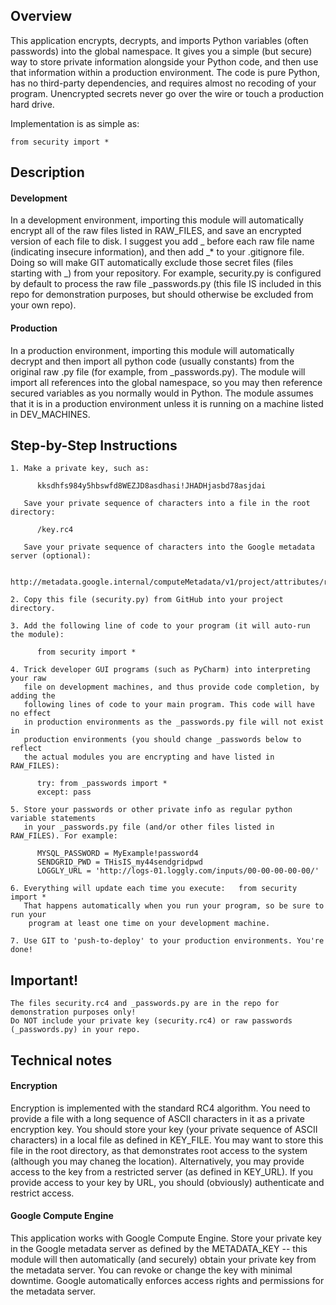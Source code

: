 ## Overview

This application encrypts, decrypts, and imports Python variables (often passwords) into the global namespace. It gives you a simple (but secure) way to store private information alongside your Python code, and then use that information within a production environment. The code is pure Python, has no third-party dependencies, and requires almost no recoding of your program. Unencrypted secrets never go over the wire or touch a production hard drive.

Implementation is as simple as:

    from security import *

## Description

#### Development  

In a development environment, importing this module will automatically encrypt all of the raw files listed in RAW_FILES, and save an encrypted version of each file to disk. I suggest you add _ before each raw file name (indicating insecure information), and then add _* to your .gitignore file. Doing so will make GIT automatically exclude those secret files (files starting with _) from your repository. For example, security.py is configured by default to process the raw file _passwords.py (this file IS included in this repo for demonstration purposes, but should otherwise be excluded from your own repo).
  
#### Production  
  
In a production environment, importing this module will automatically decrypt and then import all python code (usually constants) from the original raw .py file (for example, from _passwords.py). The module will import all references into the global namespace, so you may then reference secured variables as you normally would in Python. The module assumes that it is in a production environment unless it is running on a machine listed in DEV_MACHINES. 

## Step-by-Step Instructions

    1. Make a private key, such as:  
    
          kksdhfs984y5hbswfd8WEZJD8asdhasi!JHADHjasbd78asjdai  
          
       Save your private sequence of characters into a file in the root directory:  
          
          /key.rc4  
          
       Save your private sequence of characters into the Google metadata server (optional):  
       
          http://metadata.google.internal/computeMetadata/v1/project/attributes/rc4  
    
    2. Copy this file (security.py) from GitHub into your project directory.  

    3. Add the following line of code to your program (it will auto-run the module):  

          from security import *   

    4. Trick developer GUI programs (such as PyCharm) into interpreting your raw  
       file on development machines, and thus provide code completion, by adding the  
       following lines of code to your main program. This code will have no effect  
       in production environments as the _passwords.py file will not exist in   
       production environments (you should change _passwords below to reflect  
       the actual modules you are encrypting and have listed in RAW_FILES):  

          try: from _passwords import *  
          except: pass  

    5. Store your passwords or other private info as regular python variable statements  
       in your _passwords.py file (and/or other files listed in RAW_FILES). For example:  

          MYSQL_PASSWORD = MyExample!password4   
          SENDGRID_PWD = THisIS_my44sendgridpwd   
          LOGGLY_URL = 'http://logs-01.loggly.com/inputs/00-00-00-00-00/'   
        
    6. Everything will update each time you execute:   from security import *  
       That happens automatically when you run your program, so be sure to run your  
        program at least one time on your development machine.  
          
    7. Use GIT to 'push-to-deploy' to your production environments. You're done!  
       
## Important!

    The files security.rc4 and _passwords.py are in the repo for demonstration purposes only!  
    Do NOT include your private key (security.rc4) or raw passwords (_passwords.py) in your repo.  
  
## Technical notes 
 
#### Encryption
  
Encryption is implemented with the standard RC4 algorithm. You need to provide a file with a long sequence of ASCII characters in it as a private encryption key. You should store your key (your private sequence of ASCII characters) in a local file as defined in KEY_FILE. You may want to store this file in the root directory, as that demonstrates root access to the system (although you may chaneg the location). Alternatively, you may provide access to the key from a restricted server (as defined in KEY_URL). If you provide access to your key by URL, you should (obviously) authenticate and restrict access.  
  
#### Google Compute Engine  
  
This application works with Google Compute Engine. Store your private key in the Google metadata server as defined by the METADATA_KEY -- this module will then automatically (and securely) obtain your private key from the metadata server. You can revoke or change the key with minimal downtime. Google automatically enforces access rights and permissions for the metadata server.
  
 
